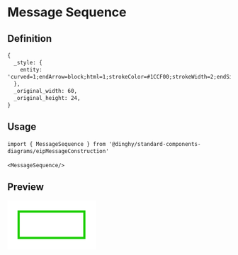 # Message Sequence

## Definition

```
{
  _style: { 
    entity: 'curved=1;endArrow=block;html=1;strokeColor=#1CCF00;strokeWidth=2;endSize=3;rounded=0;',
  },
  _original_width: 60,
  _original_height: 24,
}
```

## Usage

```
import { MessageSequence } from '@dinghy/standard-components-diagrams/eipMessageConstruction'

<MessageSequence/>
```

## Preview

<img src="./message-sequence.png" width="200"/>
